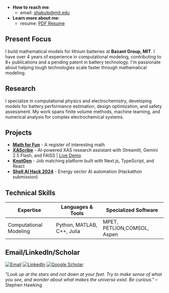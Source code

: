 - **How to reach me**:  
  * email: shakulp@mit.edu
- **Learn more about me**:
  * resume: [PDF Resume](https://drive.google.com/file/d/13bupMmTaDIvAPtdmPKgC9OjsrbttAIeI/view?usp=drive_link) 

## Present Focus

I build mathematical models for lithium batteries at **Bazant Group, MIT**. I have over 4 years of experience in computational modeling, contributing to 8+ publications and a pending patent in battery technology. I'm passionate about helping tough technologies scale faster through mathematical modeling.

## Research

I specialize in computational physics and electrochemistry, developing models for battery performance estimation, design optimization, and safety assessment. My work spans finite volume methods, machine learning, and numerical analysis for complex electrochemical systems.

## Projects

- **[Math for Fun](https://oscuro-phoenix.github.io/math-for-fun/)** - A register of interesting math 
- **[XAScribe](https://github.com/Oscuro-Phoenix/xascribe)** - AI-powered XAS research assistant with Streamlit, Gemini 2.5 Flash, and FAISS | [Live Demo](https://xascribe-mqr9ykb3xgrabj4msihmvx.streamlit.app/)
- **[KnotGen](https://github.com/Oscuro-Phoenix/knotgen)** - Job matching platform built with Next.js, TypeScript, and React
- **[Shell AI Hack 2024](https://github.com/Oscuro-Phoenix/shellaihack2024)** - Energy sector AI automation (Hackathon submission)

## Technical Skills

| **Expertise** | **Languages & Tools** | **Specialized Software** |
|---------------|----------------------|-------------------------|
| Computational Modeling | Python, MATLAB, C++, Julia | MPET, PETLION,COMSOL, Aspen |

## Email/LinkedIn/Scholar

[![Email](https://img.shields.io/badge/Email-shakulp@mit.edu-blue?style=flat-square&logo=gmail)](mailto:shakulp@mit.edu)
[![LinkedIn](https://img.shields.io/badge/LinkedIn-Connect-blue?style=flat-square&logo=linkedin)](https://linkedin.com/in/shakul-pathak)
[![Google Scholar](https://img.shields.io/badge/Google_Scholar-Citations-green?style=flat-square&logo=google-scholar)](https://scholar.google.com/citations?hl=en&user=6gel9QYAAAAJ&view_op=list_works&sortby=pubdate)

*"Look up at the stars and not down at your feet. Try to make sense of what you see, and wonder about what makes the universe exist. Be curious."* – Stephen Hawking



